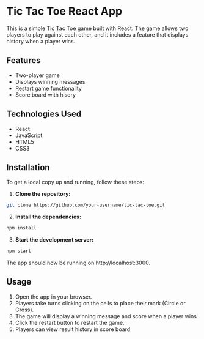 # Tic Tac Toe React App

This is a simple Tic Tac Toe game built with React. The game allows two players to play against each other, and it includes a feature that displays history when a player wins.

## Features

- Two-player game
- Displays winning messages
- Restart game functionality
- Score board with hisory

## Technologies Used

- React
- JavaScript
- HTML5
- CSS3

## Installation

To get a local copy up and running, follow these steps:

1. **Clone the repository:**

```sh
git clone https://github.com/your-username/tic-tac-toe.git
```

2. **Install the dependencies:**

```sh
npm install
```

3. **Start the development server:**

```sh
npm start
```

The app should now be running on http://localhost:3000.

## Usage

1. Open the app in your browser.
2. Players take turns clicking on the cells to place their mark (Circle or Cross).
3. The game will display a winning message and score when a player wins.
4. Click the restart button to restart the game.
5. Players can view result history in score board.
